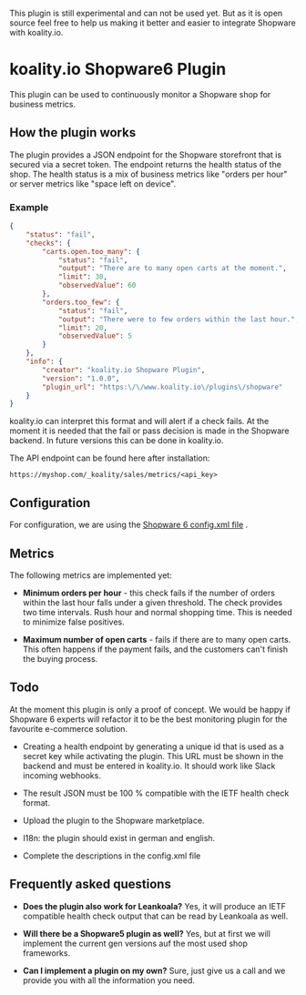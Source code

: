 This plugin is still experimental and can not be used yet. But as it is open source feel free to help us making it better and easier to integrate Shopware with koality.io.

# koality.io Shopware6 Plugin

This plugin can be used to continuously monitor a Shopware shop for business metrics.

## How the plugin works

The plugin provides a JSON endpoint for the Shopware storefront that is secured via a secret token. The endpoint returns the health status of the shop. The health status is a mix of business metrics like "orders per hour" or server metrics like "space left on device".

### Example
```json
{
    "status": "fail",
    "checks": {
        "carts.open.too_many": {
            "status": "fail",
            "output": "There are to many open carts at the moment.",
            "limit": 30,
            "observedValue": 60
        },
        "orders.too_few": {
            "status": "fail",
            "output": "There were to few orders within the last hour.",
            "limit": 20,
            "observedValue": 5
        }
    },
    "info": {
        "creator": "koality.io Shopware Plugin",
        "version": "1.0.0",
        "plugin_url": "https:\/\/www.koality.io\/plugins\/shopware"
    }
}
```

koality.io can interpret this format and will alert if a check fails. At the moment it is needed that the fail or pass decision is made in the Shopware backend. In future versions this can be done in koality.io.

The API endpoint can be found here after installation:
```
https://myshop.com/_koality/sales/metrics/<api_key>
```

## Configuration

For configuration, we are using the [Shopware 6 config.xml file](https://docs.shopware.com/en/shopware-platform-dev-en/references-internals/plugins/plugin-config)
.

## Metrics

The following metrics are implemented yet:

- **Minimum orders per hour** - this check fails if the number of orders within the last hour falls under a given threshold. The check provides two time intervals. Rush hour and normal shopping time. This is needed to minimize false positives.


- **Maximum number of open carts** - fails if there are to many open carts. This often happens if the payment fails, and the customers can't finish the buying process.

## Todo

At the moment this plugin is only a proof of concept. We would be happy if Shopware 6 experts will refactor it to be the best monitoring plugin for the favourite e-commerce solution.

- Creating a health endpoint by generating a unique id that is used as a secret key while activating the plugin. This URL must be shown in the backend and must be entered in koality.io. It should work like Slack incoming webhooks.


- The result JSON must be 100 % compatible with the IETF health check format.


- Upload the plugin to the Shopware marketplace.


- I18n: the plugin should exist in german and english.


- Complete the descriptions in the config.xml file

## Frequently asked questions

- **Does the plugin also work for Leankoala?** Yes, it will produce an IETF compatible health check output that can be read by Leankoala as well.


- **Will there be a Shopware5 plugin as well?** Yes, but at first we will implement the current gen versions auf the most used shop frameworks.


- **Can I implement a plugin on my own?** Sure, just give us a call and we provide you with all the information you need.
